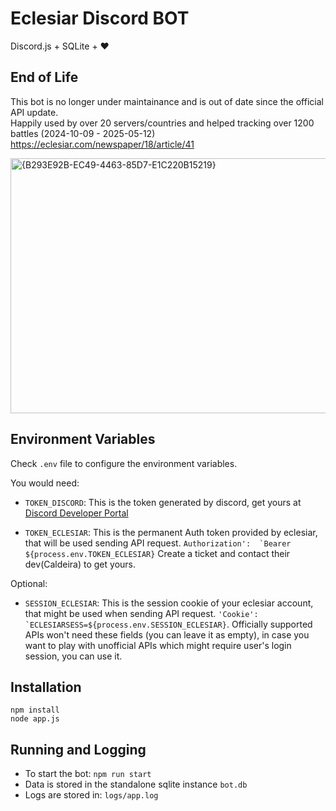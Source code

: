# Eclesiar Discord BOT
Discord.js + SQLite + ❤

## End of Life
This bot is no longer under maintainance and is out of date since the official API update.  
Happily used by over 20 servers/countries and helped tracking over 1200 battles (2024-10-09 - 2025-05-12)  
https://eclesiar.com/newspaper/18/article/41  

<img width="672" height="408" alt="{B293E92B-EC49-4463-85D7-E1C220B15219}" src="https://github.com/user-attachments/assets/c83cb373-b1e9-4cb2-9b8b-487d408fcb87" />

## Environment Variables
Check `.env` file to configure the environment variables.

You would need:
- `TOKEN_DISCORD`: This is the token generated by discord, get yours at [Discord Developer Portal]("https://discord.com/developers/")

- `TOKEN_ECLESIAR`: This is the permanent Auth token provided by eclesiar, that will be used sending API request.
``Authorization':  `Bearer ${process.env.TOKEN_ECLESIAR}``
Create a ticket and contact their dev(Caldeira) to get yours.

Optional:
- `SESSION_ECLESIAR`: This is the session cookie of your eclesiar account, that might be used when sending API request.
``'Cookie': `ECLESIARSESS=${process.env.SESSION_ECLESIAR}``.
Officially supported APIs won't need these fields (you can leave it as empty), in case you want to play with unofficial APIs which might require user's login session, you can use it.

## Installation
```
npm install
node app.js
```

## Running and Logging
- To start the bot: `npm run start`
- Data is stored in the standalone sqlite instance `bot.db`
- Logs are stored in: `logs/app.log`
